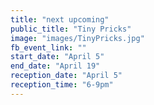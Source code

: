 ```yaml
---
title: "next upcoming"
public_title: "Tiny Pricks"
image: "images/TinyPricks.jpg"
fb_event_link: ""
start_date: "April 5"
end_date: "April 19"
reception_date: "April 5"
reception_time: "6-9pm"
---
```

